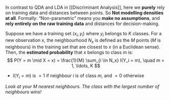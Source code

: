 
In contrast to QDA and LDA in [[Discriminant Analysis]], here we **purely** rely on training data and distances between points. So **Not modelling densities at all**. 
Formally: “Non-parametric” means you **make no assumptions**, and **rely entirely on the raw training data** and distances for decision-making.

Suppose we have a training set $(x_i,y_i)$ where $y_i$ belongs to $K$ classes. For a new observation $x$, the neighbourhood $N_x$ is defined as the $M$ points ($M$ is neighbours) in the training set that are closest to $x$ (in a Euclidean sense).
Then, the **estimated probability** that $x$ belongs to class $m$ is:
$$
P(Y = m \mid X = x) = \frac{1}{M} \sum_{i \in N_x} I(Y_i = m), \quad m = 1, \ldots, K
$$
- $I(Y_i = m)$ is $=1$ if neighbour $i$ is of class $m$, and $=0$ otherwise

*Look at your M nearest neighbours. The class with the largest number of neighbours wins!*

